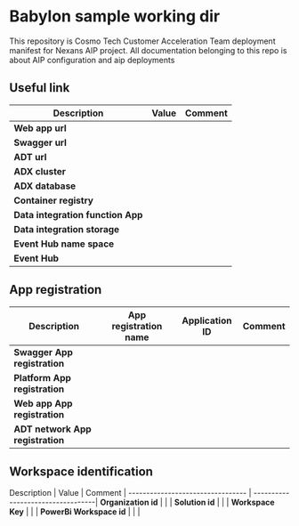 # Babylon sample working dir

This repository is Cosmo Tech Customer Acceleration Team deployment manifest for Nexans AIP project. All documentation belonging to this repo is about AIP configuration and aip deployments

## Useful link

Description                       | Value                                                           | Comment       |
----------------------------------| --------------------------------------------------------------- | ------------- |
**Web app url**                   |  |  |
**Swagger url**                   |  |  |
**ADT url**                       |  |  |
**ADX cluster**                   |  |  |
**ADX database**                  |  |  |
**Container registry**            |  |  |
**Data integration function App** |  |  |
**Data integration storage**      |  |  |
**Event Hub name space**          |  |  |
**Event Hub**                     |  |  |

## App registration

Description                       | App registration name             | Application ID | Comment       |
--------------------------------- | ----------------------------------| -------------- | ------------- |
**Swagger App registration**      |  |  |  |
**Platform App registration**     |  |  |  |
**Web app App registration**      |  |  |  |
**ADT network App registration**  |  |  |  |

## Workspace identification

Description                       | Value             | Comment       |
--------------------------------- | ----------------------------------|
**Organization id**               |  |  |
**Solution id**                   |  |  |
**Workspace Key**                 |  |  |
**PowerBi Workspace id**          |  |  |
